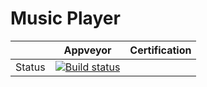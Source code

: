 # Music Player

||Appveyor|Certification|
|:---:|:---:|:---:|
|Status|[![Build status](https://ci.appveyor.com/api/projects/status/xjh2kyvvun0c7ebf?svg=true)](https://ci.appveyor.com/project/AlexS98/musicplayer)| |